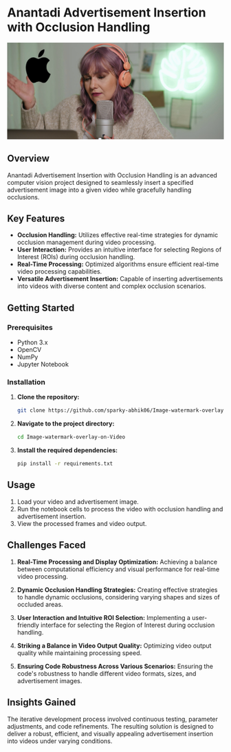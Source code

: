 # Anantadi Advertisement Insertion with Occlusion Handling

<div align="center">
  <img src=https://github.com/sparky-abhik06/Image-watermark-overlay-on-Video/blob/main/Output_Frame.png alt="Output Frame" width="720">
</div>

## Overview

Anantadi Advertisement Insertion with Occlusion Handling is an advanced computer vision project designed to seamlessly insert a specified advertisement image into a given video while gracefully handling occlusions.

## Key Features

- **Occlusion Handling:** Utilizes effective real-time strategies for dynamic occlusion management during video processing.
- **User Interaction:** Provides an intuitive interface for selecting Regions of Interest (ROIs) during occlusion handling.
- **Real-Time Processing:** Optimized algorithms ensure efficient real-time video processing capabilities.
- **Versatile Advertisement Insertion:** Capable of inserting advertisements into videos with diverse content and complex occlusion scenarios.

## Getting Started

### Prerequisites

- Python 3.x
- OpenCV
- NumPy
- Jupyter Notebook

### Installation

1. **Clone the repository:**
   ```bash
   git clone https://github.com/sparky-abhik06/Image-watermark-overlay-on-Video
2. **Navigate to the project directory:**
    ```bash
    cd Image-watermark-overlay-on-Video
2. **Install the required dependencies:**
    ```bash
    pip install -r requirements.txt
## Usage

1. Load your video and advertisement image.
2. Run the notebook cells to process the video with occlusion handling and advertisement insertion.
3. View the processed frames and video output.

## Challenges Faced

1. **Real-Time Processing and Display Optimization:**
Achieving a balance between computational efficiency and visual performance for real-time video processing.

2. **Dynamic Occlusion Handling Strategies:**
Creating effective strategies to handle dynamic occlusions, considering varying shapes and sizes of occluded areas.

3. **User Interaction and Intuitive ROI Selection:**
Implementing a user-friendly interface for selecting the Region of Interest during occlusion handling.

4. **Striking a Balance in Video Output Quality:**
Optimizing video output quality while maintaining processing speed.

5. **Ensuring Code Robustness Across Various Scenarios:**
Ensuring the code's robustness to handle different video formats, sizes, and advertisement images.

## Insights Gained

The iterative development process involved continuous testing, parameter adjustments, and code refinements. The resulting solution is designed to deliver a robust, efficient, and visually appealing advertisement insertion into videos under varying conditions.
